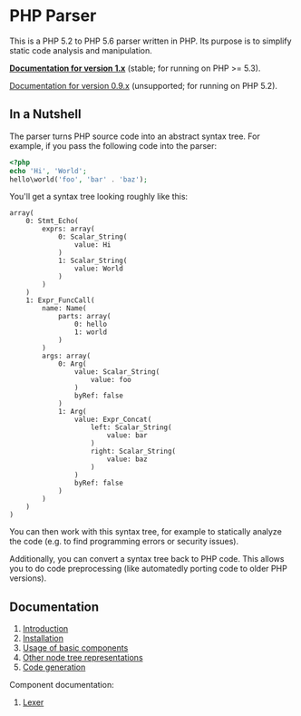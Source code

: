 PHP Parser
==========

This is a PHP 5.2 to PHP 5.6 parser written in PHP. Its purpose is to simplify static code analysis and
manipulation.

[**Documentation for version 1.x**][doc_master] (stable; for running on PHP >= 5.3).

[Documentation for version 0.9.x][doc_0_9] (unsupported; for running on PHP 5.2).

In a Nutshell
-------------

The parser turns PHP source code into an abstract syntax tree. For example, if you pass the following code into the
parser:

```php
<?php
echo 'Hi', 'World';
hello\world('foo', 'bar' . 'baz');
```

You'll get a syntax tree looking roughly like this:

```
array(
    0: Stmt_Echo(
        exprs: array(
            0: Scalar_String(
                value: Hi
            )
            1: Scalar_String(
                value: World
            )
        )
    )
    1: Expr_FuncCall(
        name: Name(
            parts: array(
                0: hello
                1: world
            )
        )
        args: array(
            0: Arg(
                value: Scalar_String(
                    value: foo
                )
                byRef: false
            )
            1: Arg(
                value: Expr_Concat(
                    left: Scalar_String(
                        value: bar
                    )
                    right: Scalar_String(
                        value: baz
                    )
                )
                byRef: false
            )
        )
    )
)
```

You can then work with this syntax tree, for example to statically analyze the code (e.g. to find
programming errors or security issues).

Additionally, you can convert a syntax tree back to PHP code. This allows you to do code preprocessing
(like automatedly porting code to older PHP versions).

Documentation
-------------

 1. [Introduction](doc/0_Introduction.markdown)
 2. [Installation](doc/1_Installation.markdown)
 3. [Usage of basic components](doc/2_Usage_of_basic_components.markdown)
 4. [Other node tree representations](doc/3_Other_node_tree_representations.markdown)
 5. [Code generation](doc/4_Code_generation.markdown)

Component documentation:

 1. [Lexer](doc/component/Lexer.markdown)

 [doc_0_9]: https://github.com/nikic/PHP-Parser/tree/0.9/doc
 [doc_master]: https://github.com/nikic/PHP-Parser/tree/master/doc
